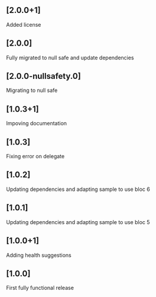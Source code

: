 ## [2.0.0+1]

Added license

## [2.0.0]

Fully migrated to null safe and update dependencies

## [2.0.0-nullsafety.0]

Migrating to null safe

## [1.0.3+1]

Impoving documentation

## [1.0.3]

Fixing error on delegate

## [1.0.2]

Updating dependencies and adapting sample to use bloc 6

## [1.0.1]

Updating dependencies and adapting sample to use bloc 5

## [1.0.0+1]

Adding health suggestions

## [1.0.0]

First fully functional release
